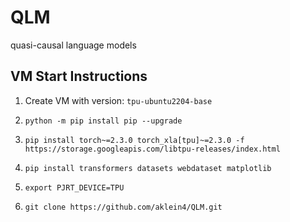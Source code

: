# QLM
quasi-causal language models


## VM Start Instructions

1. Create VM with version: `tpu-ubuntu2204-base`

2. `python -m pip install pip --upgrade`

3. `pip install torch~=2.3.0 torch_xla[tpu]~=2.3.0 -f https://storage.googleapis.com/libtpu-releases/index.html`

4. `pip install transformers datasets webdataset matplotlib`

5. `export PJRT_DEVICE=TPU`

6. `git clone https://github.com/aklein4/QLM.git`